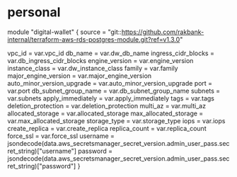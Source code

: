 # personal

module "digital-wallet" {
  source = "git::https://github.com/rakbank-internal/terraform-aws-rds-postgres-module.git?ref=v1.3.0"

  vpc_id                     = var.vpc_id
  db_name                    = var.dw_db_name
  ingress_cidr_blocks        = var.db_ingress_cidr_blocks
  engine_version             = var.engine_version
  instance_class             = var.dw_instance_class
  family                     = var.family
  major_engine_version       = var.major_engine_version
  auto_minor_version_upgrade = var.auto_minor_version_upgrade
  port                       = var.port
  db_subnet_group_name       = var.db_subnet_group_name
  subnets                    = var.subnets
  apply_immediately          = var.apply_immediately
  tags                       = var.tags
  deletion_protection        = var.deletion_protection
  multi_az                   = var.multi_az
  allocated_storage          = var.allocated_storage
  max_allocated_storage      = var.max_allocated_storage
  storage_type               = var.storage_type
  iops                       = var.iops
  create_replica             = var.create_replica
  replica_count              = var.replica_count
  force_ssl                  = var.force_ssl
  username                   = jsondecode(data.aws_secretsmanager_secret_version.admin_user_pass.secret_string)["username"]
  password                   = jsondecode(data.aws_secretsmanager_secret_version.admin_user_pass.secret_string)["password"]
}
